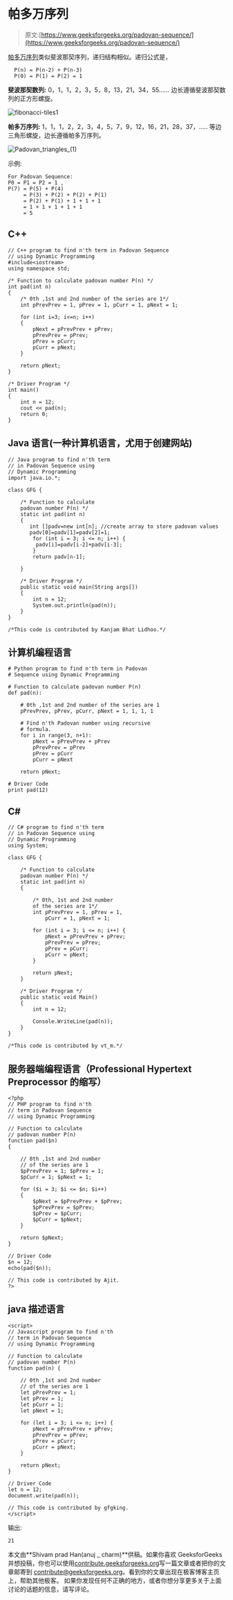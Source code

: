 # 帕多万序列

> 原文:[https://www.geeksforgeeks.org/padovan-sequence/](https://www.geeksforgeeks.org/padovan-sequence/)

[帕多万序列](https://en.wikipedia.org/wiki/Padovan_sequence)类似斐波那契序列，递归结构相似。递归公式是，

```
  P(n) = P(n-2) + P(n-3)
  P(0) = P(1) = P(2) = 1 
```

**斐波那契数列:** 0，1，1，2，3，5，8，13，21，34，55……
边长遵循斐波那契数列的正方形螺旋。

![fibonacci-tiles1](img/b632b1bc1f575aa1beba3b2b47ed1ad2.png)

**帕多万序列:** 1，1，1，2，2，3，4，5，7，9，12，16，21，28，37，…..
等边三角形螺旋，边长遵循帕多万序列。

![Padovan_triangles_(1)](img/dfe275bf9e465976bfdd2b78eb42ec54.png)

示例:

```
For Padovan Sequence:
P0 = P1 = P2 = 1 ,
P(7) = P(5) + P(4)
     = P(3) + P(2) + P(2) + P(1)
     = P(2) + P(1) + 1 + 1 + 1
     = 1 + 1 + 1 + 1 + 1 
     = 5
```

## C++

```
// C++ program to find n'th term in Padovan Sequence
// using Dynamic Programming
#include<iostream>
using namespace std;

/* Function to calculate padovan number P(n) */
int pad(int n)
{
    /* 0th ,1st and 2nd number of the series are 1*/
    int pPrevPrev = 1, pPrev = 1, pCurr = 1, pNext = 1;

    for (int i=3; i<=n; i++)
    {
        pNext = pPrevPrev + pPrev;
        pPrevPrev = pPrev;
        pPrev = pCurr;
        pCurr = pNext;
    }

    return pNext;
}

/* Driver Program */
int main()
{
    int n = 12;
    cout << pad(n);
    return 0;
}
```

## Java 语言(一种计算机语言，尤用于创建网站)

```
// Java program to find n'th term
// in Padovan Sequence using
// Dynamic Programming
import java.io.*;

class GFG {

    /* Function to calculate
    padovan number P(n) */
    static int pad(int n)
    {
       int []padv=new int[n]; //create array to store padovan values
       padv[0]=padv[1]=padv[2]=1;
        for (int i = 3; i <= n; i++) {
         padv[i]=padv[i-2]+padv[i-3];  
        }
        return padv[n-1];

    }

    /* Driver Program */
    public static void main(String args[])
    {
        int n = 12;
        System.out.println(pad(n));
    }
}

/*This code is contributed by Kanjam Bhat Lidhoo.*/
```

## 计算机编程语言

```
# Python program to find n'th term in Padovan
# Sequence using Dynamic Programming

# Function to calculate padovan number P(n)
def pad(n):

    # 0th ,1st and 2nd number of the series are 1
    pPrevPrev, pPrev, pCurr, pNext = 1, 1, 1, 1

    # Find n'th Padovan number using recursive
    # formula.
    for i in range(3, n+1):
        pNext = pPrevPrev + pPrev
        pPrevPrev = pPrev
        pPrev = pCurr
        pCurr = pNext

    return pNext;

# Driver Code
print pad(12)
```

## C#

```
// C# program to find n'th term
// in Padovan Sequence using
// Dynamic Programming
using System;

class GFG {

    /* Function to calculate
    padovan number P(n) */
    static int pad(int n)
    {

        /* 0th, 1st and 2nd number
        of the series are 1*/
        int pPrevPrev = 1, pPrev = 1,
            pCurr = 1, pNext = 1;

        for (int i = 3; i <= n; i++) {
            pNext = pPrevPrev + pPrev;
            pPrevPrev = pPrev;
            pPrev = pCurr;
            pCurr = pNext;
        }

        return pNext;
    }

    /* Driver Program */
    public static void Main()
    {
        int n = 12;

        Console.WriteLine(pad(n));
    }
}

/*This code is contributed by vt_m.*/
```

## 服务器端编程语言（Professional Hypertext Preprocessor 的缩写）

```
<?php
// PHP program to find n'th
// term in Padovan Sequence
// using Dynamic Programming

// Function to calculate
// padovan number P(n)
function pad($n)
{

    // 0th ,1st and 2nd number
    // of the series are 1
    $pPrevPrev = 1; $pPrev = 1;
    $pCurr = 1; $pNext = 1;

    for ($i = 3; $i <= $n; $i++)
    {
        $pNext = $pPrevPrev + $pPrev;
        $pPrevPrev = $pPrev;
        $pPrev = $pCurr;
        $pCurr = $pNext;
    }

    return $pNext;
}

// Driver Code
$n = 12;
echo(pad($n));

// This code is contributed by Ajit.
?>
```

## java 描述语言

```
<script>
// Javascript program to find n'th
// term in Padovan Sequence
// using Dynamic Programming

// Function to calculate
// padovan number P(n)
function pad(n) {

    // 0th ,1st and 2nd number
    // of the series are 1
    let pPrevPrev = 1;
    let pPrev = 1;
    let pCurr = 1;
    let pNext = 1;

    for (let i = 3; i <= n; i++) {
        pNext = pPrevPrev + pPrev;
        pPrevPrev = pPrev;
        pPrev = pCurr;
        pCurr = pNext;
    }

    return pNext;
}

// Driver Code
let n = 12;
document.write(pad(n));

// This code is contributed by gfgking.
</script>
```

输出:

```
21
```

本文由**Shivam prad Han(anuj _ charm)**供稿。如果你喜欢 GeeksforGeeks 并想投稿，你也可以使用[contribute.geeksforgeeks.org](http://www.contribute.geeksforgeeks.org)写一篇文章或者把你的文章邮寄到 contribute@geeksforgeeks.org。看到你的文章出现在极客博客主页上，帮助其他极客。
如果你发现任何不正确的地方，或者你想分享更多关于上面讨论的话题的信息，请写评论。